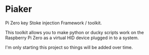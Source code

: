 # Piaker
Pi Zero key Stoke injection Framework / toolkit.

This toolkit allows you to make python or ducky scripts work on the Raspberry Pi Zero as a virtual HID device plugged in to a system. 

I'm only starting this project so things will be added over time.
